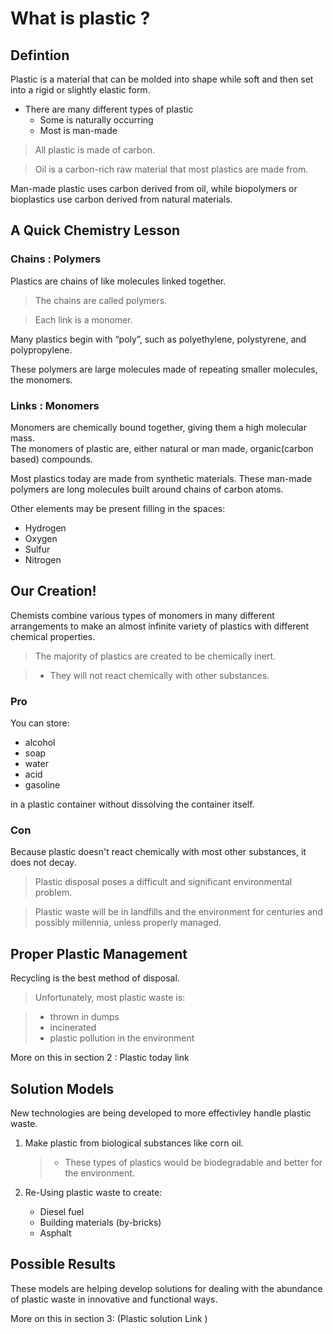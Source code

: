 # What is plastic ?
## Defintion 
Plastic is a material that can be molded into shape while soft and then set into a rigid or slightly elastic form.

* There are many different types of plastic
    * Some is naturally occurring
    * Most is man-made

>All plastic is made of carbon.

>Oil is a carbon-rich raw material that most plastics are made from. 

Man-made plastic uses carbon derived from oil, while biopolymers or bioplastics use carbon derived from natural materials.

## A Quick Chemistry Lesson
### Chains : Polymers
Plastics are chains of like molecules linked together. 

> The chains are called polymers.
    
> Each link is a monomer.


Many plastics begin with “poly”, such as polyethylene, polystyrene, and polypropylene.

These polymers are large molecules made of repeating smaller molecules, the monomers.
### Links : Monomers
Monomers are chemically bound together, giving them a high molecular mass.  
The monomers of plastic are, either natural or man made, organic(carbon based) compounds.

Most plastics today are made from synthetic materials. These man-made polymers are long molecules built around chains of carbon atoms. 

Other elements may be present filling in the spaces:

* Hydrogen
* Oxygen
* Sulfur
* Nitrogen 

## Our Creation! 

Chemists combine various types of monomers in many different arrangements to make an almost infinite variety of plastics with different chemical properties. 

>The majority of plastics are created to be chemically inert.

> * They will not react chemically with other substances.
### Pro
You can store:

* alcohol 
* soap
* water 
* acid 
* gasoline 

in a plastic container without dissolving the container itself. 

### Con

Because plastic doesn't react chemically with most other substances, it does not decay.

> Plastic disposal poses a difficult and significant environmental problem. 

> Plastic waste will be in landfills and the environment for centuries and possibly millennia, unless properly managed.

## Proper Plastic Management
Recycling is the best method of disposal.
> Unfortunately, most plastic waste is:

> * thrown in dumps
> * incinerated 
> * plastic pollution in the environment 

More on this in section 2 : Plastic today link

## Solution Models
New technologies are being developed to more effectivley handle plastic waste. 

1. Make plastic from biological substances like corn oil.

    > * These types of plastics would be biodegradable and better for the environment. 

2. Re-Using plastic waste to create:

    * Diesel fuel
    * Building materials (by-bricks) 
    * Asphalt

## Possible Results 
These models are helping develop solutions for dealing with the abundance of plastic waste in innovative and functional ways. 

More on this in section 3: (Plastic solution Link ) 



